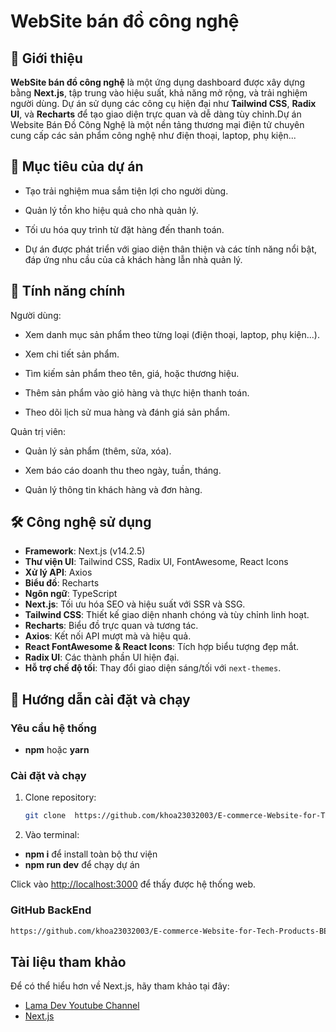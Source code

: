 # WebSite bán đồ công nghệ

## 📖 Giới thiệu

**WebSite bán đồ công nghệ** là một ứng dụng dashboard được xây dựng bằng **Next.js**, tập trung vào hiệu suất, khả năng mở rộng, và trải nghiệm người dùng. Dự án sử dụng các công cụ hiện đại như **Tailwind CSS**, **Radix UI**, và **Recharts** để tạo giao diện trực quan và dễ dàng tùy chỉnh.Dự án Website Bán Đồ Công Nghệ là một nền tảng thương mại điện tử chuyên cung cấp các sản phẩm công nghệ như điện thoại, laptop, phụ kiện... 

## 📌 Mục tiêu của dự án

- Tạo trải nghiệm mua sắm tiện lợi cho người dùng.
  
- Quản lý tồn kho hiệu quả cho nhà quản lý.
  
- Tối ưu hóa quy trình từ đặt hàng đến thanh toán.
  
- Dự án được phát triển với giao diện thân thiện và các tính năng nổi bật, đáp ứng nhu cầu của cả khách hàng lẫn nhà quản lý.

## 🎯 Tính năng chính
Người dùng:
  
- Xem danh mục sản phẩm theo từng loại (điện thoại, laptop, phụ kiện...).

- Xem chi tiết sản phẩm.

- Tìm kiếm sản phẩm theo tên, giá, hoặc thương hiệu.

- Thêm sản phẩm vào giỏ hàng và thực hiện thanh toán.

- Theo dõi lịch sử mua hàng và đánh giá sản phẩm.

Quản trị viên:
  
- Quản lý sản phẩm (thêm, sửa, xóa).

- Xem báo cáo doanh thu theo ngày, tuần, tháng.

- Quản lý thông tin khách hàng và đơn hàng.

## 🛠️ Công nghệ sử dụng

- **Framework**: Next.js (v14.2.5)
- **Thư viện UI**: Tailwind CSS, Radix UI, FontAwesome, React Icons
- **Xử lý API**: Axios
- **Biểu đồ**: Recharts
- **Ngôn ngữ**: TypeScript
- **Next.js**: Tối ưu hóa SEO và hiệu suất với SSR và SSG.
- **Tailwind CSS**: Thiết kế giao diện nhanh chóng và tùy chỉnh linh hoạt.
- **Recharts**: Biểu đồ trực quan và tương tác.
- **Axios**: Kết nối API mượt mà và hiệu quả.
- **React FontAwesome & React Icons**: Tích hợp biểu tượng đẹp mắt.
- **Radix UI**: Các thành phần UI hiện đại.
- **Hỗ trợ chế độ tối**: Thay đổi giao diện sáng/tối với `next-themes`.

## 🚀 Hướng dẫn cài đặt và chạy

### Yêu cầu hệ thống

- **npm** hoặc **yarn**

### Cài đặt và chạy

1. Clone repository:
   ```bash
   git clone  https://github.com/khoa23032003/E-commerce-Website-for-Tech-Products

2. Vào terminal:
- **npm i** để install toàn bộ thư viện
- **npm run dev** để chạy dự án

Click vào [http://localhost:3000](http://localhost:3000) để thấy được hệ thống web.

### GitHub BackEnd

   ```bash
   https://github.com/khoa23032003/E-commerce-Website-for-Tech-Products-BE
   ```

## Tài liệu tham khảo

Để có thể hiểu hơn về Next.js, hãy tham khảo tại đây:

- [Lama Dev Youtube Channel](https://youtube.com/lamadev) 
- [Next.js](https://nextjs.org/learn)
